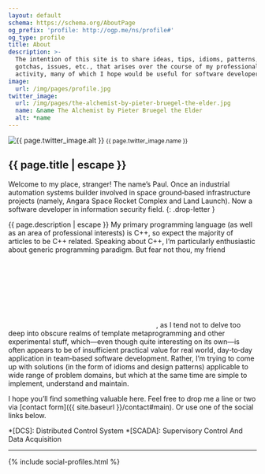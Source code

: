```yaml
---
layout: default
schema: https://schema.org/AboutPage
og_prefix: 'profile: http://ogp.me/ns/profile#'
og_type: profile
title: About
description: >-
  The intention of this site is to share ideas, tips, idioms, patterns,
  gotchas, issues, etc., that arises over the course of my professional
  activity, many of which I hope would be useful for software developers.
image:
  url: /img/pages/profile.jpg
twitter_image:
  url: /img/pages/the-alchemist-by-pieter-bruegel-the-elder.jpg
  name: &name The Alchemist by Pieter Bruegel the Elder
  alt: *name
---
```



<div class="page-image">
  <img src="{{ site.baseurl }}{{ page.twitter_image.url }}"
       alt="{{ page.twitter_image.alt }}">
  <small>{{ page.twitter_image.name }}</small>
</div>

<article markdown="block">

# {{ page.title | escape }}

Welcome to my place, stranger! The name’s Paul. Once an industrial automation
systems builder involved in space ground‐based infrastructure projects (namely,
Angara Space Rocket Complex and Land Launch). Now a software developer in
information security field.
{: .drop-letter }

{{ page.description | escape }} My primary programming language (as well as an area of
professional interests) is C++, so expect the majority of articles to be C++
related. Speaking about C++, I’m particularly enthusiastic about generic
programming paradigm. But fear not thou, my friend <svg class="icon icon-smile-o" role="img"><title>Smiley Face</title><use xlink:href="{{ site.baseurl }}/svg/symbol-defs.svg#icon-smile-o"/></svg>,
as I tend not to delve too deep into obscure realms of template metaprogramming
and other experimental stuff, which—even though quite interesting on its own—is
often appears to be of insufficient practical value for real world, day‐to‐day
application in team‐based software development. Rather, I’m trying to come up
with solutions (in the form of idioms and design patterns) applicable to wide
range of problem domains, but which at the same time are simple to implement,
understand and maintain.

I hope you’ll find something valuable here. Feel free to drop me a line or two
via [contact form]({{ site.baseurl }}/contact#main). Or use one of the social
links below.

*[DCS]: Distributed Control System
*[SCADA]: Supervisory Control And Data Acquisition

---

{% include social-profiles.html %}

</article>

<!-- https://developers.google.com/structured-data/customize/social-profiles -->
<script type="application/ld+json">
  {
    "@context" : "https://schema.org",
    "@type" : "Person",
    "name" : "{{ site.creator.full_name }}",
    "url" : "{{ site.url }}{{ site.base_url }}{{ page.url }}",
    "image": "{{ site.url }}{{ site.baseurl }}{{ page.image.url }}",
    "sameAs" : [
      "{{ site.facebook.profile }}",
      "{{ site.twitter.profile }}",
      "{{ site.linkedin_profile }}",
      "{{ site.github_profile }}"
    ],
    "gender": "male",
    "alumniOf": "Moscow State Industrial University",
    "jobTitle": "Software Developer",
    "worksFor": "Positive Technologies"
  }
</script>

<!-- https://developers.google.com/structured-data/breadcrumbs -->
<script type="application/ld+json">
  {
    "@context": "https://schema.org",
    "@type": "BreadcrumbList",
    "itemListElement": [
      {
        "@type": "ListItem",
        "position": 1,
        "item": {
          "@id": "{{ site.url}}{{ site.baseurl }}",
          "name": "Home"
        }
      },
      {
        "@type": "ListItem",
        "position": 2,
        "item": {
          "@id": "{{ site.url}}{{ site.baseurl }}{{ page.url }}",
          "name": {{ page.title | jsonify }}
        }
      }
    ]
  }
</script>
